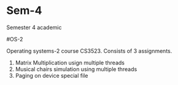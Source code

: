 # Sem-4
Semester 4 academic


#OS-2

Operating systems-2 course CS3523. Consists of 3 assignments.
1) Matrix Multiplication usign multiple threads
2) Musical chairs simulation using multiple threads
3) Paging on device special file